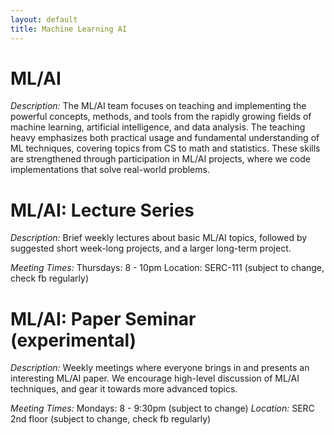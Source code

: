 ```yaml
---
layout: default
title: Machine Learning AI
---
```

# ML/AI
*Description:* 
The ML/AI team focuses on teaching and implementing the powerful concepts, methods, and tools from the rapidly growing fields of machine learning, artificial intelligence, and data analysis. The teaching heavy emphasizes both practical usage and fundamental understanding of ML techniques, covering topics from CS to math and statistics. These skills are strengthened through participation in ML/AI projects, where we code implementations that solve real-world problems.

# ML/AI: Lecture Series
*Description:* Brief weekly lectures about basic ML/AI topics, followed by suggested short week-long projects, and a larger long-term project.

*Meeting Times:* Thursdays: 8 - 10pm
Location: SERC-111 (subject to change, check fb regularly)

# ML/AI: Paper Seminar (experimental)
*Description:* Weekly meetings where everyone brings in and presents an interesting ML/AI paper. We encourage high-level discussion of ML/AI techniques, and gear it towards more advanced topics.

*Meeting Times:* Mondays: 8 - 9:30pm (subject to change)
*Location:* SERC 2nd floor (subject to change, check fb regularly)
